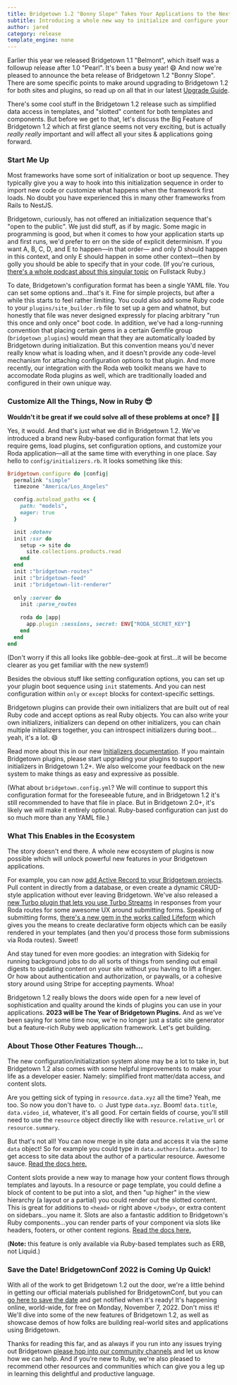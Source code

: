 ```yaml
---
title: Bridgetown 1.2 "Bonny Slope" Takes Your Applications to the Next Level
subtitle: Introducing a whole new way to initialize and configure your applications and plugins. But that's not all! We've also got some neat template goodies in store.
author: jared
category: release
template_engine: none
---
```


Earlier this year we released Bridgetown 1.1 "Belmont", which itself was a followup release after 1.0 "Pearl". It's been a busy year! 😄 And now we're pleased to announce the beta release of Bridgetown 1.2 "Bonny Slope". There are some specific points to make around upgrading to Bridgetown 1.2 for both sites and plugins, so read up on all that in our latest [Upgrade Guide](https://edge.bridgetownrb.com/docs/installation/upgrade).

There's some cool stuff in the Bridgetown 1.2 release such as simplified data access in templates, and "slotted" content for both templates and components. But before we get to that, let's discuss the Big Feature of Bridgetown 1.2 which at first glance seems not very exciting, but is actually _really really_ important and will affect all your sites & applications going forward.

### Start Me Up

Most frameworks have some sort of initialization or boot up sequence. They typically give you a way to hook into this initialization sequence in order to import new code or customize what happens when the framework first loads. No doubt you have experienced this in many other frameworks from Rails to NestJS.

Bridgetown, curiously, has not offered an initialization sequence that's "open to the public". We just did stuff, as if by magic. Some magic in programming is good, but when it comes to how your application starts up and first runs, we'd prefer to err on the side of explicit determinism. If you want A, B, C, D, and E to happen—in that order— and only D should happen in this context, and only E should happen in some other context—then by golly you should be able to specify that in your code. (If you're curious, [there's a whole podcast about this singular topic](https://www.fullstackruby.dev/podcast/6/) on Fullstack Ruby.)

To date, Bridgetown's configuration format has been a single YAML file. You can set some options and…that's it. Fine for simple projects, but after a while this starts to feel rather limiting. You could also add some Ruby code to your `plugins/site_builder.rb` file to set up a gem and whatnot, but honestly that file was never designed expressly for placing arbitrary "run this once and only once" boot code. In addition, we've had a long-running convention that placing certain gems in a certain Gemfile group (`bridgetown_plugins`) would mean that they are automatically loaded by Bridgetown during initialization. But this convention means you'd never really know what is loading when, and it doesn't provide any code-level mechanism for attaching configuration options to that plugin. And more recently, our integration with the Roda web toolkit means we have to accomodate Roda plugins as well, which are traditionally loaded and configured in their own unique way.

### Customize All the Things, Now in Ruby 😎

**Wouldn't it be great if we could solve all of these problems at once?** 🤯😃

Yes, it would. And that's just what we did in Bridgetown 1.2. We've introduced a brand new Ruby-based configuration format that lets you require gems, load plugins, set configuration options, and customize your Roda application—all at the same time with everything in one place. Say hello to `config/initializers.rb`. It looks something like this:

```ruby
Bridgetown.configure do |config|
  permalink "simple"
  timezone "America/Los_Angeles"

  config.autoload_paths << {
    path: "models",
    eager: true
  }

  init :dotenv
  init :ssr do
    setup -> site do
      site.collections.products.read
    end
  end
  init :"bridgetown-routes"
  init :"bridgetown-feed"
  init :"bridgetown-lit-renderer"
  
  only :server do
    init :parse_routes
  
    roda do |app|
      app.plugin :sessions, secret: ENV["RODA_SECRET_KEY"]
    end
  end
end
```

(Don't worry if this all looks like gobble-dee-gook at first…it will be become clearer as you get familiar with the new system!)

Besides the obvious stuff like setting configuration options, you can set up your plugin boot sequence using `init` statements. And you can nest configuration within `only` or `except` blocks for context-specific settings.

Bridgetown plugins can provide their own initializers that are built out of real Ruby code and accept options as real Ruby objects. You can also write your own initializers, initializers can depend on other initializers, you can chain multiple initializers together, you can introspect initializers during boot…yeah, it's a lot. 😄

Read more about this in our new [Initializers documentation](https://edge.bridgetownrb.com/docs/configuration/initializers). If you maintain Bridgetown plugins, please start upgrading your plugins to support initializers in Bridgetown 1.2+. We also welcome your feedback on the new system to make things as easy and expressive as possible.

(What about `bridgetown.config.yml`? We will continue to support this configuration format for the foreseeable future, and in Bridgetown 1.2 it's still recommended to have that file in place. But in Bridgetown 2.0+, it's likely we will make it entirely optional. Ruby-based configuration can just do so much more than any YAML file.)

### What This Enables in the Ecosystem

The story doesn't end there. A whole new ecosystem of plugins is now possible which will unlock powerful new features in your Bridgetown applications.

For example, you can now [add Active Record to your Bridgetown projects](https://github.com/bridgetownrb/bridgetown-activerecord). Pull content in directly from a database, or even create a dynamic CRUD-style application without ever leaving Bridgetown. We've also released a [new Turbo plugin that lets you use Turbo Streams](https://github.com/bridgetownrb/roda-turbo) in responses from your Roda routes for some awesome UX around submitting forms. Speaking of submitting forms, [there's a new gem in the works called Lifeform](https://github.com/bridgetownrb/lifeform) which gives you the means to create declarative form objects which can be easily rendered in your templates (and then you'd process those form submissions via Roda routes). Sweet!

And stay tuned for even more goodies: an integration with Sidekiq for running background jobs to do all sorts of things from sending out email digests to updating content on your site without you having to lift a finger. Or how about authentication and authorization, or paywalls, or a cohesive story around using Stripe for accepting payments. Whoa!

Bridgetown 1.2 really blows the doors wide open for a new level of sophistication and quality around the kinds of plugins you can use in your applications. **2023 will be The Year of Bridgetown Plugins.** And as we've been saying for some time now, we're no longer just a static site generator but a feature-rich Ruby web application framework. Let's get building.

### About Those Other Features Though…

The new configuration/initialization system alone may be a lot to take in, but Bridgetown 1.2 also comes with some helpful improvements to make your life as a developer easier. Namely: simplified front matter/data access, and content slots.

Are you getting sick of typing in `resource.data.xyz` all the time? Yeah, me too. So now you don't have to. ☺️ Just type `data.xyz`. Boom! `data.title`, `data.video_id`, whatever, it's all good. For certain fields of course, you'll still need to use the `resource` object directly like with `resource.relative_url` or `resource.summary`.

But that's not all! You can now merge in site data and access it via the same `data` object! So for example you could type in `data.authors[data.author]` to get access to site data about the author of a particular resource. Awesome sauce. [Read the docs here.](https://edge.bridgetownrb.com/docs/datafiles#merging-site-data-into-resource-data)

Content slots provide a new way to manage how your content flows through templates and layouts. In a resource or page template, you could define a block of content to be put into a slot, and then "up higher" in the view hierarchy (a layout or a partial) you could render out the slotted content. This is great for additions to `<head>` or right above `</body>`, or extra content on sidebars…you name it. Slots are also a fantastic addition to Bridgetown's Ruby components…you can render parts of your component via slots like headers, footers, or other content regions. [Read the docs here.](https://edge.bridgetownrb.com/docs/template-engines/erb-and-beyond#slotted-content)

(**Note:** this feature is only available via Ruby-based templates such as ERB, not Liquid.)

### Save the Date! BridgetownConf 2022 is Coming Up Quick!

With all of the work to get Bridgetown 1.2 out the door, we're a little behind in getting our official materials published for BridgetownConf, but you can [go here to save the date](https://www.bridgetownconf.rocks) and get notified when it's ready! It's happening online, world-wide, for free on Monday, November 7, 2022. Don't miss it! We'll dive into some of the new features of Bridgetown 1.2, as well as showcase demos of how folks are building real-world sites and applications using Bridgetown.

Thanks for reading this far, and as always if you run into any issues trying out Bridgetown [please hop into our community channels](/community) and let us know how we can help. And if you're new to Ruby, we're also pleased to recommend other resources and communities which can give you a leg up in learning this delightful and productive language.